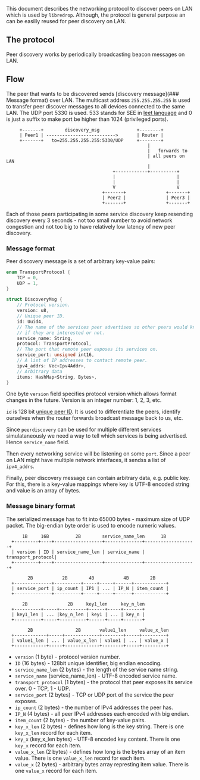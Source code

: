 This document describes the networking protocol to discover peers on LAN which
is used by `libredrop`. Although, the protocol is general purpose an can be
easilly reused for peer discovery on LAN.

## The protocol

Peer discovery works by periodically broadcasting beacon messages on LAN.

## Flow

The peer that wants to be discovered sends [discovery message](### Message format)
over LAN. The multicast address `255.255.255.255` is used to transfer peer discover
messages to all devices connected to the same LAN. The UDP port 5330 is used. 533 stands
for SEE in [leet language](https://en.wikipedia.org/wiki/Leet) and 0 is just a suffix
to make port be higher than 1024 (privileged ports).

```text
     +-------+        discovery_msg              +--------+
     | Peer1 | -------------------------->       | Router |
     +-------+   to=255.255.255.255:5330/UDP     +--------+
                                                     |
                                                     |   forwards to
                                                     | all peers on LAN
                                                     |
                                        +------------+----------+
                                        |                       |
                                        |                       |
                                        V                       V
                                    +-------+               +-------+
                                    | Peer2 |               | Peer3 |
                                    +-------+               +-------+
```

Each of those peers participating in some service discovery keep resending
discovery every 3 seconds - not too small number to avoid network congestion
and not too big to have relatively low latency of new peer discovery.

### Message format

Peer discovery message is a set of arbitrary key-value pairs:
```C
enum TransportProtocol {
    TCP = 0,
    UDP = 1,
}

struct DiscoveryMsg {
    // Protocol version.
    version: u8,
    // Unique peer ID.
    id: Uuid4,
    // The name of the services peer advertises so other peers would know
    // if they are interested or not.
    service_name: String,
    protocol: TransportProtocol,
    // The port that remote peer exposes its services on.
    service_port: unsigned int16,
    // A list of IP addresses to contact remote peer.
    ipv4_addrs: Vec<Ipv4Addr>,
    // Arbitrary data
    items: HashMap<String, Bytes>,
}
```

One byte `version` field specifies protocol version which allows format changes
in the future. Version is an integer number: 1, 2, 3, etc.

`id` is 128 bit [unique peer ID](https://en.wikipedia.org/wiki/Universally_unique_identifier).
It is used to differentiate the peers, identify ourselves when the router
forwards broadcast message back to us, etc.

Since `peerdiscovery` can be used for multiple different services
simulataneously we need a way to tell which services is being advertised.
Hence `service_name` field.

Then every networking service will be listening on some `port`. Since a peer
on LAN might have multiple network interfaces, it sendss a list of
`ipv4_addrs`.

Finally, peer discovery message can contain arbitrary data, e.g. public key.
For this, there is a key-value mappings where key is UTF-8 encoded string and
value is an array of bytes.

### Message binary format

The serialized message has to fit into 65000 bytes - maximum size of UDP packet.
The big-endian byte order is used to encode numeric values.

```text
      1B     16B          2B        service_name_len      1B
  +---------+----+------------------+--------------+-------------------+
  | version | ID | service_name_len | service_name | transport_protocol|
  +---------+----+------------------+--------------+-------------------+

        2B           2B        4B           4B        2B
  +--------------+----------+-----+-----+------+------------+
  | service_port | ip_count | IP1 | ... | IP_N | item_count |
  +--------------+----------+-----+-----+------+------------+

      2B               2B     key1_len     key_n_len
  +----------+-----+----------+------+-----+-------+
  | key1_len | ... |key_n_len | key1 | ... | key_n |
  +----------+-----+----------+------+-----+-------+

        2B                2B       value1_len     value_x_len
  +------------+-----+-------------+--------+-----+---------+
  | value1_len | ... | value_x_len | value1 | ... | value_x |
  +------------+-----+-------------+--------+-----+---------+
```

* `version` (1 byte) -  protocol version number.
* `ID` (16 bytes) - 128bit unique identifier, big endian encoding.
* `service_name_len` (2 bytes) - the length of the service name string.
* `service_name` (service_name_len) - UTF-8 encoded service name.
* `transport_protocol` (1 bytes) - the protocol that peer exposes its service
   over. 0 - TCP, 1 - UDP.
* `service_port` (2 bytes) - TCP or UDP port of the service the peer exposes.
* `ip_count` (2 bytes) - the number of IPv4 addresses the peer has.
* `IP_N` (4 bytes) - all peer IPv4 addresses each encoded with big endian.
* `item_count` (2 bytes) - the number of key-value pairs.
* `key_x_len` (2 bytes) - defines how long is the key string. There is one `key_x_len`
    record for each item.
* `key_x` (key_x_len bytes) - UTF-8 encoded key content. There is one `key_x`
    record for each item.
* `value_x_len` (2 bytes) - defines how long is the bytes array of an item value.
   There is one `value_x_len` record for each item.
* `value_x` (2 bytes) - arbitrary bytes array represting item value.
   There is one `value_x` record for each item.
